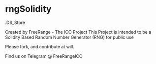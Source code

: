# rngSolidity
.DS_Store

Created by FreeRange - The ICO Project
This Project is intended to be a Solidity Based Random Number Generator (RNG) for public use

Please fork, and contribute at will. 

Find us on Telegram @ FreeRangeICO 

